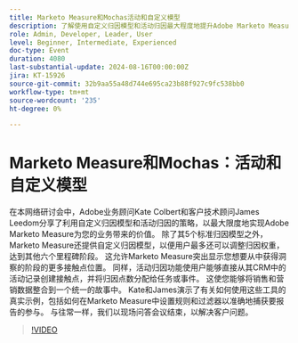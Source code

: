 ```yaml
---
title: Marketo Measure和Mochas活动和自定义模型
description: 了解使用自定义归因模型和活动归因最大程度地提升Adobe Marketo Measure的策略。 与Adobe专家Kate Colbert和James Leedom一起演示如何调整归因权重、从CRM活动创建接触点以及调整销售和营销数据。 了解现实世界的示例并在实时问答会话中获得问题的答案。
role: Admin, Developer, Leader, User
level: Beginner, Intermediate, Experienced
doc-type: Event
duration: 4080
last-substantial-update: 2024-08-16T00:00:00Z
jira: KT-15926
source-git-commit: 32b9aa55a48d744e695ca23b88f927c9fc538bb0
workflow-type: tm+mt
source-wordcount: '235'
ht-degree: 0%

---
```



# Marketo Measure和Mochas：活动和自定义模型

在本网络研讨会中，Adobe业务顾问Kate Colbert和客户技术顾问James Leedom分享了利用自定义归因模型和活动归因的策略，以最大限度地实现Adobe Marketo Measure为您的业务带来的价值。 除了其5个标准归因模型之外，Marketo Measure还提供自定义归因模型，以便用户最多还可以调整归因权重，达到其他六个里程碑阶段。 这允许Marketo Measure突出显示您想要从中获得洞察的阶段的更多接触点位置。 同样，活动归因功能使用户能够直接从其CRM中的活动记录创建接触点，并将归因点数分配给任务或事件。 这使您能够将销售和营销数据整合到一个统一的故事中。 Kate和James演示了有关如何使用这些工具的真实示例，包括如何在Marketo Measure中设置规则和过滤器以准确地捕获要报告的参与。 与往常一样，我们以现场问答会议结束，以解决客户问题。

>[!VIDEO](https://video.tv.adobe.com/v/3432603/?learn=on)
